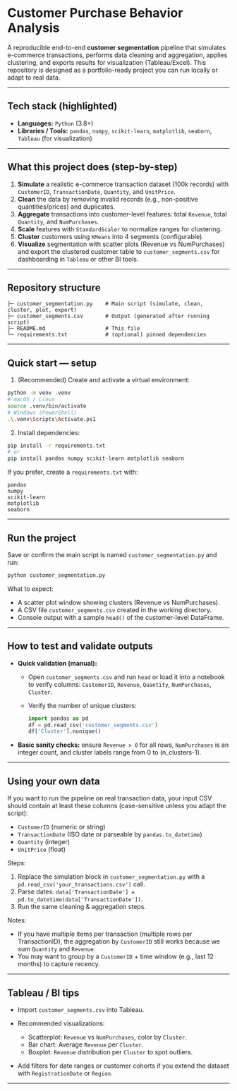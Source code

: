 # Customer Purchase Behavior Analysis

A reproducible end-to-end **customer segmentation** pipeline that simulates e-commerce transactions, performs data cleaning and aggregation, applies clustering, and exports results for visualization (Tableau/Excel). This repository is designed as a portfolio-ready project you can run locally or adapt to real data.

---

## Tech stack (highlighted)

* **Languages:** `Python` (3.8+)
* **Libraries / Tools:** `pandas`, `numpy`, `scikit-learn`, `matplotlib`, `seaborn`, `Tableau` (for visualization)

---

## What this project does (step-by-step)

1. **Simulate** a realistic e-commerce transaction dataset (100k records) with `CustomerID`, `TransactionDate`, `Quantity`, and `UnitPrice`.
2. **Clean** the data by removing invalid records (e.g., non-positive quantities/prices) and duplicates.
3. **Aggregate** transactions into customer-level features: total `Revenue`, total `Quantity`, and `NumPurchases`.
4. **Scale** features with `StandardScaler` to normalize ranges for clustering.
5. **Cluster** customers using `KMeans` into 4 segments (configurable).
6. **Visualize** segmentation with scatter plots (Revenue vs NumPurchases) and export the clustered customer table to `customer_segments.csv` for dashboarding in `Tableau` or other BI tools.

---

## Repository structure

```
├─ customer_segmentation.py    # Main script (simulate, clean, cluster, plot, export)
├─ customer_segments.csv       # Output (generated after running script)
├─ README.md                   # This file
└─ requirements.txt            # (optional) pinned dependencies
```

---

## Quick start — setup

1. (Recommended) Create and activate a virtual environment:

```bash
python -m venv .venv
# macOS / Linux
source .venv/bin/activate
# Windows (PowerShell)
.\.venv\Scripts\Activate.ps1
```

2. Install dependencies:

```bash
pip install -r requirements.txt
# or
pip install pandas numpy scikit-learn matplotlib seaborn
```

If you prefer, create a `requirements.txt` with:

```
pandas
numpy
scikit-learn
matplotlib
seaborn
```

---

## Run the project

Save or confirm the main script is named `customer_segmentation.py` and run:

```bash
python customer_segmentation.py
```

What to expect:

* A scatter plot window showing clusters (Revenue vs NumPurchases).
* A CSV file `customer_segments.csv` created in the working directory.
* Console output with a sample `head()` of the customer-level DataFrame.

---

## How to test and validate outputs

* **Quick validation (manual):**

  * Open `customer_segments.csv` and run `head` or load it into a notebook to verify columns: `CustomerID`, `Revenue`, `Quantity`, `NumPurchases`, `Cluster`.
  * Verify the number of unique clusters:

    ```python
    import pandas as pd
    df = pd.read_csv('customer_segments.csv')
    df['Cluster'].nunique()
    ```
* **Basic sanity checks:** ensure `Revenue > 0` for all rows, `NumPurchases` is an integer count, and cluster labels range from 0 to (n\_clusters-1).

---

## Using your own data

If you want to run the pipeline on real transaction data, your input CSV should contain at least these columns (case-sensitive unless you adapt the script):

* `CustomerID` (numeric or string)
* `TransactionDate` (ISO date or parseable by `pandas.to_datetime`)
* `Quantity` (integer)
* `UnitPrice` (float)

Steps:

1. Replace the simulation block in `customer_segmentation.py` with a `pd.read_csv('your_transactions.csv')` call.
2. Parse dates: `data['TransactionDate'] = pd.to_datetime(data['TransactionDate'])`.
3. Run the same cleaning & aggregation steps.

Notes:

* If you have multiple items per transaction (multiple rows per TransactionID), the aggregation by `CustomerID` still works because we sum `Quantity` and `Revenue`.
* You may want to group by a `CustomerID` + time window (e.g., last 12 months) to capture recency.

---

## Tableau / BI tips

* Import `customer_segments.csv` into Tableau.
* Recommended visualizations:

  * Scatterplot: `Revenue` vs `NumPurchases`, color by `Cluster`.
  * Bar chart: Average `Revenue` per `Cluster`.
  * Boxplot: `Revenue` distribution per `Cluster` to spot outliers.
* Add filters for date ranges or customer cohorts if you extend the dataset with `RegistrationDate` or `Region`.

---
